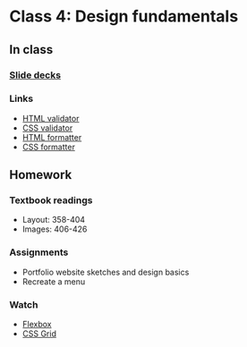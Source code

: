 # Class 4: Design fundamentals

## In class
### [Slide decks](https://github.com/brmayes/jour352/tree/master/_classes/class-4)

### Links
* [HTML validator](https://validator.w3.org/#validate_by_input)
* [CSS validator](https://jigsaw.w3.org/css-validator/#validate_by_input)
* [HTML formatter](https://www.freeformatter.com/html-formatter.html)
* [CSS formatter](https://www.freeformatter.com/css-beautifier.html)

## Homework
### Textbook readings
* Layout: 358-404
* Images: 406-426

### Assignments
* Portfolio website sketches and design basics
* Recreate a menu

### Watch
* [Flexbox](https://www.linkedin.com/learning/css-layouts-from-float-to-flexbox-and-grid/getting-started-with-flexbox?u=41910388)
* [CSS Grid](https://www.linkedin.com/learning/css-layouts-from-float-to-flexbox-and-grid/grid-vs-flexbox?u=41910388)
